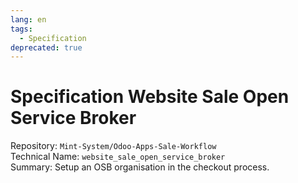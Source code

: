 ```yaml
---
lang: en
tags:
  - Specification
deprecated: true
---
```

# Specification Website Sale Open Service Broker

Repository: `Mint-System/Odoo-Apps-Sale-Workflow`\
Technical Name: `website_sale_open_service_broker`\
Summary: Setup an OSB organisation in the checkout process.